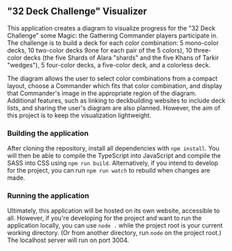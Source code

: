 ## "32 Deck Challenge" Visualizer
This application creates a diagram to visualize progress for the "32 Deck Challenge" some Magic: the
Gathering Commander players participate in. The challenge is to build a deck for each color
combination: 5 mono-color decks, 10 two-color decks 9one for each pair of the 5 colors), 10
three-color decks (the five Shards of Alara "shards" and the five Khans of Tarkir "wedges"), 5
four-color decks, a five-color deck, and a colorless deck.

The diagram allows the user to select color combinations from a compact layout, choose a Commander
which fits that color combination, and display that Commander's image in the appropriate region of
the diagram. Additional features, such as linking to deckbuilding websites to include deck lists,
and sharing the user's diagram are also planned. However, the aim of this project is to keep the
visualization lightweight.

### Building the application
After cloning the repository, install all dependencies with `npm install`. You will then be able to
compile the TypeScript into JavaScript and compile the SASS into CSS using `npm run build`.
Alternatively, if you intend to develop for the project, you can run `npm run watch` to rebuild when
changes are made.

### Running the application
Ultimately, this application will be hosted on its own website, accessible to all. However, if
you're developing for the project and want to run the application locally, you can use `node .`
while the project root is your current working directory. (Or from another directory, run `node` on
the project root.) The localhost server will run on port 3004.
